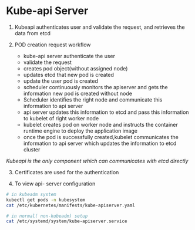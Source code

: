 # Kube-api Server

1. Kubeapi authenticates user and validate the request, and retrieves the data from etcd

2. POD creation request workflow

    - kube-api server authenticate the user
    - validate the request
    - creates pod object(without assigned node)
    - updates etcd that new pod is created
    - update the user pod is created
    - scheduler continuously monitors the apiserver and gets the information new pod is created without node
    - Scheduler identifies the right node and communicate this information to api server
    - api server updates this information to etcd and pass this information to kubelet of right worker node
    - kubelet creates pod on worker node and instructs the container runtime engine to deploy the application image
    - once the pod is successfully created,kubelet communicates the information to api server which updates the information to etcd cluster

*Kubeapi is the only component which can communicates with etcd directly*

3. Certificates are used for the authentication

4. To view api- server configuration
~~~bash
# in kubeadm system
kubectl get pods -n kubesystem
cat /etc/kubernetes/manifests/kube-apiserver.yaml

# in normal( non-kubeadm) setup
cat /etc/systemd/system/kube-apiserver.service